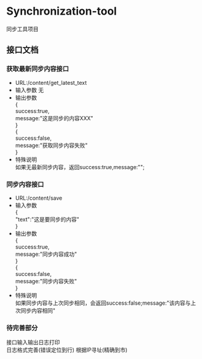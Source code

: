 # Synchronization-tool
同步工具项目

## 接口文档
### 获取最新同步内容接口
* URL:/content/get_latest_text
* 输入参数
无
* 输出参数  
{  
success:true,  
message:"这是同步的内容XXX"  
}  
{  
success:false,  
message:"获取同步内容失败"  
}  
* 特殊说明  
如果无最新同步内容，返回success:true,message:"";

### 同步内容接口
* URL:/content/save  
* 输入参数  
{  
"text":"这是要同步的内容"  
}  
* 输出参数  
{  
success:true,  
message:"同步内容成功"  
}  
{  
success:false,  
message:"同步内容失败"  
}  
* 特殊说明  
如果同步内容与上次同步相同，会返回success:false;message:"该内容与上次同步内容相同"

### 待完善部分
接口输入输出日志打印  
日志格式完善(错误定位到行)
根据IP寻址(精确到市)

